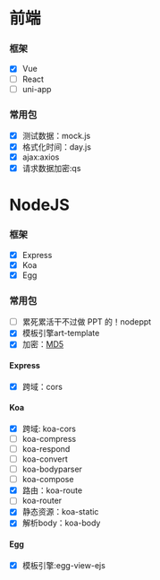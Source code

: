 # 前端

### 框架
- [x] Vue
- [ ] React
- [ ] uni-app
### 常用包
- [x] 测试数据：mock.js
- [x] 格式化时间：day.js
- [x] ajax:axios
- [x] 请求数据加密:qs

# NodeJS

### 框架
- [x] Express
- [x] Koa
- [x] Egg
### 常用包
- [ ] 累死累活干不过做 PPT 的！nodeppt
- [x] 模板引擎art-template
- [x] 加密：[MD5](https://github.com/blueimp/JavaScript-MD5)

#### Express
- [x] 跨域：cors
#### Koa
- [x] 跨域: koa-cors
- [ ] koa-compress
- [ ] koa-respond
- [ ] koa-convert
- [ ] koa-bodyparser
- [ ] koa-compose
- [x] 路由：koa-route
- [ ] koa-router
- [x] 静态资源：koa-static
- [x] 解析body：koa-body
#### Egg
- [x] 模板引擎:egg-view-ejs 

